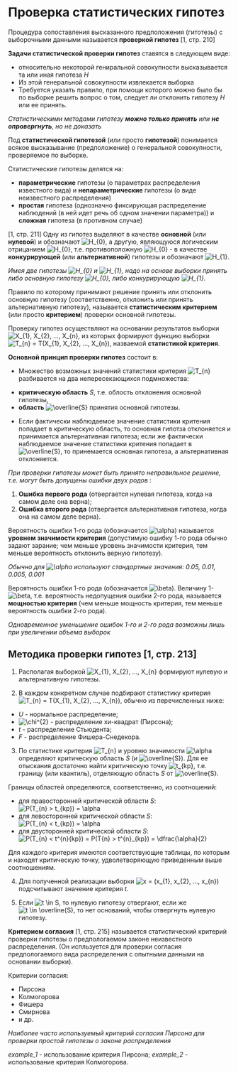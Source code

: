 # Проверка статистических гипотез

Процедура сопоставления высказанного предположения (гитотезы) с выборочными данными называется **проверкой гипотез** [1, стр. 210]

**Задачи статистической проверки гипотез** ставятся в следующем виде:
* относительно некоторой гениральной совокупности высказывается та или иная гипотеза *H*
* Из этой генеральной совокупности извлекается выборка
* Требуется указать правило, при помощи которого можно было бы по выборке решить вопрос о том, следует ли отклонить гипотезу *H* или ее принять.

*Статистическими методами гипотезу **можно только принять** или **не опровергнуть**, но не доказать*

Под **статистической гипотезой** (или просто **гипотезой**) понимается всякое высказывание (предположение) о генеральной совокупности, проверяемое по выборке.

Статистические гипотезы делятся на:

* **параметрические** гипотезы (о параметрах распределения известного вида) и **непараметрические** гипотезы (о виде неизвестного распределения)
* **простая** гипотеза (однозначно фиксирующая распределение наблюдений (в ней идет речь об одном значении параметра)) и **сложная** гипотеза (в противном случае)

[1, стр. 211] Одну из гипотез выделяют в качестве **основной** (или **нулевой**) и обозначают ![H_{0}](https://render.githubusercontent.com/render/math?math=H_%7B0%7D), а другую, являющуюся логическим отрицанием ![H_{0}](https://render.githubusercontent.com/render/math?math=H_%7B0%7D), т.е. противоположную ![H_{0}](https://render.githubusercontent.com/render/math?math=H_%7B0%7D) - в качестве **конкурирующей** (или **альтернативной**) гипотезы и обозначают ![H_{1}](https://render.githubusercontent.com/render/math?math=H_%7B1%7D).

*Имея две гипотезы ![H_{0}](https://render.githubusercontent.com/render/math?math=H_%7B0%7D) и ![H_{1}](https://render.githubusercontent.com/render/math?math=H_%7B1%7D), надо на основе выборки принять либо основную гипотезу ![H_{0}](https://render.githubusercontent.com/render/math?math=H_%7B0%7D), либо конкурирующую ![H_{1}](https://render.githubusercontent.com/render/math?math=H_%7B1%7D).*

Правило по которому принимают решение принять или отклонить основную гипотезу (соответственно, отклонить или принять альтернативную гипотезу), называется **статистическим критерием** (или просто **критерием**) проверки основной гипотезы.

Проверку гипотез осуществляют на основании результатов выборки ![X_{1}, X_{2}, ..., X_{n}](https://render.githubusercontent.com/render/math?math=X_%7B1%7D%2C%20X_%7B2%7D%2C%20...%2C%20X_%7Bn%7D), из которых формируют функцию выборки ![T_{n} = T(X_{1}, X_{2}, ..., X_{n})](https://render.githubusercontent.com/render/math?math=T_%7Bn%7D%20%3D%20T(X_%7B1%7D%2C%20X_%7B2%7D%2C%20...%2C%20X_%7Bn%7D)), назваемой **статистикой критерия**.

**Основной принцип проверки гипотез** состоит в:

* Множество возможных значений статистики критерия ![T_{n}](https://render.githubusercontent.com/render/math?math=T_%7Bn%7D) разбивается на два непересекающихся подмножества:

- **критическую область** *S*, т.е. облость отклонения основной гипотезы,
- **область** ![\overline{S}](https://render.githubusercontent.com/render/math?math=%5Coverline%7BS%7D) принятия основной гипотезы.

* Если фактически наблюдаемое значение статистики критения попадает в критическую область, то основная гипотза отклоняется и принимается альтернативная гипотеза; если же фактически наблюдаемое значение статистики критения попадает в ![\overline{S}](https://render.githubusercontent.com/render/math?math=%5Coverline%7BS%7D), то принемается основная гипотеза, а альтернативная отклоняется.

*При проверки гипотезы может быть принято неправильное решение, т.е. могут быть допущены ошибки двух родов* :

1. **Ошибка первого рода** (отвергается нулевая гипотеза, когда на самом деле она верна);
2. **Ошибка второго рода** (отвергается альтернативная гипотеза, когда она на самом деле верна).

Вероятность ошибки 1-го рода (обозначается ![\alpha](https://render.githubusercontent.com/render/math?math=%5Calpha)) называется **уровнем значимости критерия** (допустимую ошибку 1-го рода обычно задают зарание; чем меньше уровень значимости критерия, тем меньше вероятность отклонить верную гипотезу).

*Обычно для ![\alpha](https://render.githubusercontent.com/render/math?math=%5Calpha) используют стандартные значения: 0.05, 0.01, 0.005, 0.001*

Вероятность ошибки 1-го рода (обозначается ![\beta](https://render.githubusercontent.com/render/math?math=%5Cbeta)). Величину 1-![\beta](https://render.githubusercontent.com/render/math?math=%5Cbeta), т.е. вероятность недопущения ошибки 2-го рода, называется **мощностью критерия** (чем меньше мощность критерия, тем меньше вероятность ошибки 2-го рода).  

*Одновременное уменьшение ошибок 1-го и 2-го рода возможны лишь при увеличении объема выборок*

## Методика проверки гипотез [1, стр. 213]

1. Располагая выборкой ![X_{1}, X_{2}, ..., X_{n}](https://render.githubusercontent.com/render/math?math=X_%7B1%7D%2C%20X_%7B2%7D%2C%20...%2C%20X_%7Bn%7D) формируют нулевую и альтернативную гипотезы.

2. В каждом конкретном случае подбирают статистику критерия ![T_{n} = T(X_{1}, X_{2}, ..., X_{n})](https://render.githubusercontent.com/render/math?math=T_%7Bn%7D%20%3D%20T(X_%7B1%7D%2C%20X_%7B2%7D%2C%20...%2C%20X_%7Bn%7D)), обычно из перечисленных ниже:

* *U* - нормальное распределение;
* ![\chi^{2}](https://render.githubusercontent.com/render/math?math=%5Cchi%5E%7B2%7D) - распределение хи-квадрат (Пирсона);
* *t* - распределение Стьюдента;
* *F* - распределение Фишера-Снедекора.

3. По статистике критерия ![T_{n}](https://render.githubusercontent.com/render/math?math=T_%7Bn%7D) и уровню значимости ![\alpha](https://render.githubusercontent.com/render/math?math=%5Calpha) определяют критическую область *S* (и ![\overline{S}](https://render.githubusercontent.com/render/math?math=%5Coverline%7BS%7D)). Для ее отыскания достаточно найти критическую точку ![t_{kp}](https://render.githubusercontent.com/render/math?math=t_%7Bkp%7D), т.е. границу (или квантиль), отделяющую область *S* от ![\overline{S}](https://render.githubusercontent.com/render/math?math=%5Coverline%7BS%7D).

Границы областей определяются, соответственно, из соотношений:

* для правосторонней критической области *S*: ![P(T_{n} > t_{kp}) = \alpha](https://render.githubusercontent.com/render/math?math=P(T_%7Bn%7D%20%3E%20t_%7Bkp%7D)%20%3D%20%5Calpha)
* для левосторонней критической области *S*: ![P(T_{n} < t_{kp}) = \alpha](https://render.githubusercontent.com/render/math?math=P(T_%7Bn%7D%20%3C%20t_%7Bkp%7D)%20%3D%20%5Calpha)
* для двусторонней критической области *S*: ![P(T_{n} < t^{n}_{kp}) = P(T_{n} > t^{n}_{kp}) = \dfrac{\alpha}{2}](https://render.githubusercontent.com/render/math?math=P(T_%7Bn%7D%20%3C%20t%5E%7Bn%7D_%7Bkp%7D)%20%3D%20P(T_%7Bn%7D%20%3E%20t%5E%7Bn%7D_%7Bkp%7D)%20%3D%20%5Cdfrac%7B%5Calpha%7D%7B2%7D)

Для каждого критерия имеются соответствующие таблицы, по которым и находят критическую точку, удволетворяющую приведенным выше соотношениям.

4. Для полученной реализации выборки ![x = (x_{1}, x_{2}, ..., x_{n})](https://render.githubusercontent.com/render/math?math=x%20%3D%20(x_%7B1%7D%2C%20x_%7B2%7D%2C%20...%2C%20x_%7Bn%7D)) подсчитывают значение критерия *t*.

5. Если ![t \in S](https://render.githubusercontent.com/render/math?math=t%20%5Cin%20S), то нулевую гипотезу отвергают, если же ![t \in \overline{S}](https://render.githubusercontent.com/render/math?math=t%20%5Cin%20%5Coverline%7BS%7D), то нет оснований, чтобы отвергнуть нулевую гипотезу. 

**Критерием согласия** [1, стр. 215] называется статистический критерий проверки гипотезы о предпологаемом законе неизвестного распределения. (Он испльзуется для проверки согласия предпологаемого вида распределения с опытными данными на основании выборки).

Критерии согласия:
- Пирсона
- Колмогорова
- Фишера
- Смирнова
- и др.

*Наиболее часто используемый критерий согласия Пирсона для проверки простой гипотезы о законе распределения*

*example_1* - использование критерия Пирсона;
*example_2* - использование критерия Колмогорова.